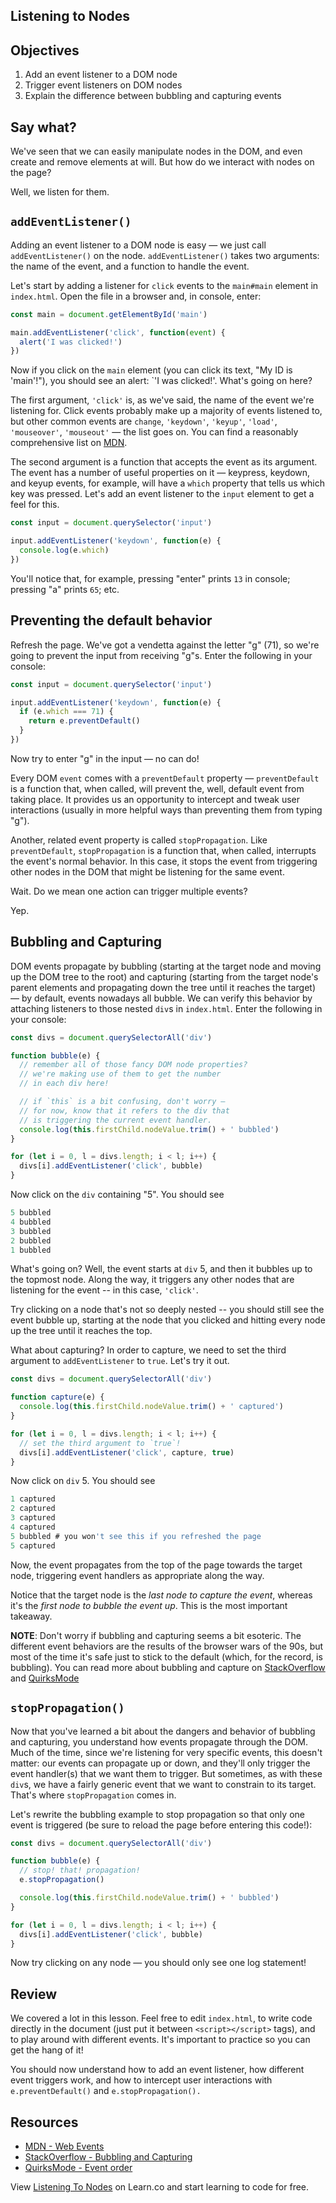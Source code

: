 Listening to Nodes
---

## Objectives

1. Add an event listener to a DOM node
2. Trigger event listeners on DOM nodes
3. Explain the difference between bubbling and capturing events

## Say what?

We've seen that we can easily manipulate nodes in the DOM, and even create and remove elements at will. But how do we interact with nodes on the page?

Well, we listen for them.

## `addEventListener()`

Adding an event listener to a DOM node is easy — we just call `addEventListener()` on the node. `addEventListener()` takes two arguments: the name of the event, and a function to handle the event.

Let's start by adding a listener for `click` events to the `main#main` element in `index.html`. Open the file in a browser and, in console, enter:

``` javascript
const main = document.getElementById('main')

main.addEventListener('click', function(event) {
  alert('I was clicked!')
})
```

Now if you click on the `main` element (you can click its text, "My ID is 'main'!"), you should see an alert: `'I was clicked!'. What's going on here?

The first argument, `'click'` is, as we've said, the name of the event we're listening for. Click events probably make up a majority of events listened to, but other common events are `change`, `'keydown'`, `'keyup'`, `'load'`, `'mouseover'`, `'mouseout'` — the list goes on. You can find a reasonably comprehensive list on [MDN](https://developer.mozilla.org/en-US/docs/Web/Events).

The second argument is a function that accepts the event as its argument. The event has a number of useful properties on it — keypress, keydown, and keyup events, for example, will have a `which` property that tells us which key was pressed. Let's add an event listener to the `input` element to get a feel for this.

``` javascript
const input = document.querySelector('input')

input.addEventListener('keydown', function(e) {
  console.log(e.which)
})
```

You'll notice that, for example, pressing "enter" prints `13` in console; pressing "a" prints `65`; etc.

## Preventing the default behavior

Refresh the page. We've got a vendetta against the letter "g" (71), so we're going to prevent the input from receiving "g"s. Enter the following in your console:

``` javascript
const input = document.querySelector('input')

input.addEventListener('keydown', function(e) {
  if (e.which === 71) {
    return e.preventDefault()
  }
})
```

Now try to enter "g" in the input — no can do!

Every DOM `event` comes with a `preventDefault` property — `preventDefault` is a function that, when called, will prevent the, well, default event from taking place. It provides us an opportunity to intercept and tweak user interactions (usually in more helpful ways than preventing them from typing "g").

Another, related event property is called `stopPropagation`. Like `preventDefault`, `stopPropagation` is a function that, when called, interrupts the event's normal behavior. In this case, it stops the event from triggering other nodes in the DOM that might be listening for the same event.

Wait. Do we mean one action can trigger multiple events?

Yep.

## Bubbling and Capturing

DOM events propagate by bubbling (starting at the target node and moving up the DOM tree to the root) and capturing (starting from the target node's parent elements and propagating down the tree until it reaches the target) — by default, events nowadays all bubble. We can verify this behavior by attaching listeners to those nested `div`s in `index.html`. Enter the following in your console:

``` javascript
const divs = document.querySelectorAll('div')

function bubble(e) {
  // remember all of those fancy DOM node properties?
  // we're making use of them to get the number
  // in each div here!

  // if `this` is a bit confusing, don't worry —
  // for now, know that it refers to the div that
  // is triggering the current event handler.
  console.log(this.firstChild.nodeValue.trim() + ' bubbled')
}

for (let i = 0, l = divs.length; i < l; i++) {
  divs[i].addEventListener('click', bubble)
}
```

Now click on the `div` containing "5". You should see

``` javascript
5 bubbled
4 bubbled
3 bubbled
2 bubbled
1 bubbled
```

What's going on? Well, the event starts at `div` 5, and then it bubbles up to the topmost node. Along the way, it triggers any other nodes that are listening for the event -- in this case, `'click'`.

Try clicking on a node that's not so deeply nested -- you should still see the event bubble up, starting at the node that you clicked and hitting every node up the tree until it reaches the top.

What about capturing? In order to capture, we need to set the third argument to `addEventListener` to `true`. Let's try it out.

``` javascript
const divs = document.querySelectorAll('div')

function capture(e) {
  console.log(this.firstChild.nodeValue.trim() + ' captured')
}

for (let i = 0, l = divs.length; i < l; i++) {
  // set the third argument to `true`!
  divs[i].addEventListener('click', capture, true)
}
```

Now click on `div` 5. You should see

``` javascript
1 captured
2 captured
3 captured
4 captured
5 bubbled # you won't see this if you refreshed the page
5 captured
```

Now, the event propagates from the top of the page towards the target node, triggering event handlers as appropriate along the way.

Notice that the target node is the _last node to capture the event_, whereas it's the _first node to bubble the event up_. This is the most important takeaway.

**NOTE**: Don't worry if bubbling and capturing seems a bit esoteric. The different event behaviors are the results of the browser wars of the 90s, but most of the time it's safe just to stick to the default (which, for the record, is bubbling). You can read more about bubbling and capture on [StackOverflow](http://stackoverflow.com/questions/4616694/what-is-event-bubbling-and-capturing) and [QuirksMode](http://www.quirksmode.org/js/events_order.html)

## `stopPropagation()`

Now that you've learned a bit about the dangers and behavior of bubbling and capturing, you understand how events propagate through the DOM. Much of the time, since we're listening for very specific events, this doesn't matter: our events can propagate up or down, and they'll only trigger the event handler(s) that we want them to trigger. But sometimes, as with these `div`s, we have a fairly generic event that we want to constrain to its target. That's where `stopPropagation` comes in.

Let's rewrite the bubbling example to stop propagation so that only one event is triggered (be sure to reload the page before entering this code!):

``` javascript
const divs = document.querySelectorAll('div')

function bubble(e) {
  // stop! that! propagation!
  e.stopPropagation()

  console.log(this.firstChild.nodeValue.trim() + ' bubbled')
}

for (let i = 0, l = divs.length; i < l; i++) {
  divs[i].addEventListener('click', bubble)
}
```

Now try clicking on any node — you should only see one log statement!

## Review

We covered a lot in this lesson. Feel free to edit `index.html`, to write code directly in the document (just put it between `<script></script>` tags), and to play around with different events. It's important to practice so you can get the hang of it!

You should now understand how to add an event listener, how different event triggers work, and how to intercept user interactions with `e.preventDefault()` and `e.stopPropagation().`


## Resources

- [MDN - Web Events](https://developer.mozilla.org/en-US/docs/Web/Events)
- [StackOverflow - Bubbling and Capturing](http://stackoverflow.com/questions/4616694/what-is-event-bubbling-and-capturing)
- [QuirksMode - Event order](http://www.quirksmode.org/js/events_order.html)

<p class='util--hide'>View <a href='https://learn.co/lessons/listening-to-dom-nodes'>Listening To Nodes</a> on Learn.co and start learning to code for free.</p>
